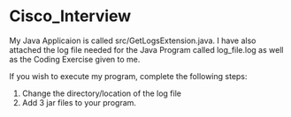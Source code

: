 # Cisco_Interview

My Java Applicaion is called src/GetLogsExtension.java. I have also attached the log file needed for the Java Program called log_file.log as well as the Coding Exercise given to me.


If you wish to execute my program, complete the following steps:
1) Change the directory/location of the log file 
2) Add 3 jar files to your program. 
